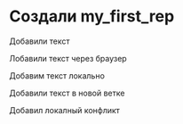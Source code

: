# Создали my_first_rep


Добавили текст

Лобавили текст через браузер


Добавим текст локально

Добавили текст в новой ветке

Добавил локалный конфликт

